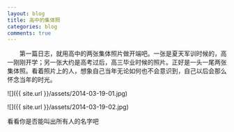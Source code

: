 ```yaml
---
layout: blog
title: 高中的集体照
categories: blog
comments: true
---
```


　　第一篇日志，就用高中的两张集体照片做开端吧。一张是夏天军训时候的，高一刚刚开学；另一张大约是高考过后，高三毕业时候的照片。正好是一头一尾两张集体照。看着照片上的人，想象自己当年无论如何也不会意识到，自己以后会那么怀念当年的时光。

![]({{ site.url }}/assets/2014-03-19-01.jpg)

![]({{ site.url }}/assets/2014-03-19-02.jpg)

看看你是否能叫出所有人的名字吧<span><i class="fa fa-smile-o"></i></span>